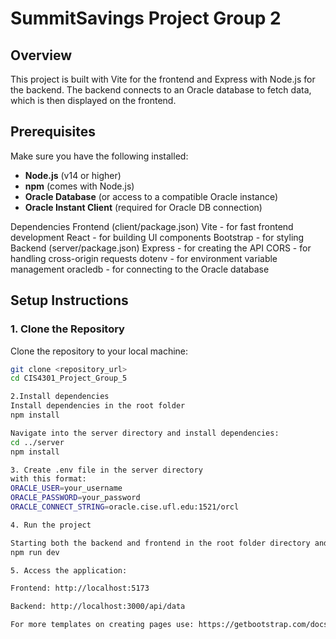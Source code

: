 # SummitSavings Project Group 2

## Overview

This project is built with Vite for the frontend and Express with Node.js for the backend. The backend connects to an Oracle database to fetch data, which is then displayed on the frontend.

## Prerequisites

Make sure you have the following installed:
- **Node.js** (v14 or higher)
- **npm** (comes with Node.js)
- **Oracle Database** (or access to a compatible Oracle instance)
- **Oracle Instant Client** (required for Oracle DB connection)

Dependencies
Frontend (client/package.json)
Vite - for fast frontend development
React - for building UI components
Bootstrap  - for styling
Backend (server/package.json)
Express - for creating the API
CORS - for handling cross-origin requests
dotenv - for environment variable management
oracledb - for connecting to the Oracle database

## Setup Instructions

### 1. Clone the Repository

Clone the repository to your local machine:

```bash
git clone <repository_url>
cd CIS4301_Project_Group_5

2.Install dependencies
Install dependencies in the root folder
npm install

Navigate into the server directory and install dependencies:
cd ../server
npm install

3. Create .env file in the server directory
with this format:
ORACLE_USER=your_username
ORACLE_PASSWORD=your_password
ORACLE_CONNECT_STRING=oracle.cise.ufl.edu:1521/orcl

4. Run the project 

Starting both the backend and frontend in the root folder directory and run:
npm run dev

5. Access the application:

Frontend: http://localhost:5173

Backend: http://localhost:3000/api/data

For more templates on creating pages use: https://getbootstrap.com/docs/4.1/getting-started/introduction/
